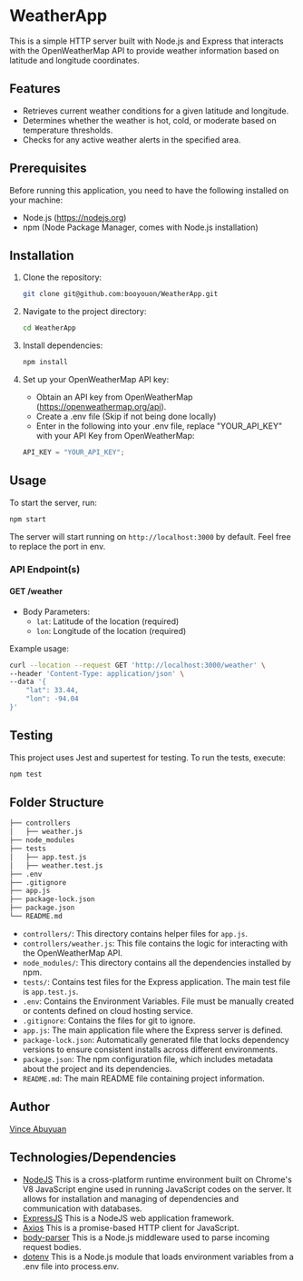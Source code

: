 # WeatherApp

This is a simple HTTP server built with Node.js and Express that interacts with the OpenWeatherMap API to provide weather information based on latitude and longitude coordinates.

## Features

- Retrieves current weather conditions for a given latitude and longitude.
- Determines whether the weather is hot, cold, or moderate based on temperature thresholds.
- Checks for any active weather alerts in the specified area.

## Prerequisites

Before running this application, you need to have the following installed on your machine:

- Node.js (https://nodejs.org)
- npm (Node Package Manager, comes with Node.js installation)

## Installation

1. Clone the repository:

   ```bash
   git clone git@github.com:booyouon/WeatherApp.git
   ```

2. Navigate to the project directory:

   ```bash
   cd WeatherApp
   ```

3. Install dependencies:

   ```bash
   npm install
   ```

4. Set up your OpenWeatherMap API key:

   - Obtain an API key from OpenWeatherMap (https://openweathermap.org/api).
   - Create a .env file (Skip if not being done locally)
   - Enter in the following into your .env file, replace "YOUR_API_KEY" with your API Key from OpenWeatherMap:

   ```javascript
   API_KEY = "YOUR_API_KEY";
   ```

## Usage

To start the server, run:

```bash
npm start
```

The server will start running on `http://localhost:3000` by default. Feel free to replace the port in env.

### API Endpoint(s)

#### GET /weather

- Body Parameters:
  - `lat`: Latitude of the location (required)
  - `lon`: Longitude of the location (required)

Example usage:

```bash
curl --location --request GET 'http://localhost:3000/weather' \
--header 'Content-Type: application/json' \
--data '{
    "lat": 33.44,
    "lon": -94.04
}'
```

## Testing

This project uses Jest and supertest for testing. To run the tests, execute:

```bash
npm test
```

## Folder Structure

```bash
├── controllers
│   ├── weather.js
├── node_modules
├── tests
│   ├── app.test.js
│   ├── weather.test.js
├── .env
├── .gitignore
├── app.js
├── package-lock.json
├── package.json
└── README.md
```

- `controllers/`: This directory contains helper files for `app.js`.
- `controllers/weather.js`: This file contains the logic for interacting with the OpenWeatherMap API.
- `node_modules/`: This directory contains all the dependencies installed by npm.
- `tests/`: Contains test files for the Express application. The main test file is `app.test.js`.
- `.env`: Contains the Environment Variables. File must be manually created or contents defined on cloud hosting service.
- `.gitignore`: Contains the files for git to ignore.
- `app.js`: The main application file where the Express server is defined.
- `package-lock.json`: Automatically generated file that locks dependency versions to ensure consistent installs across different environments.
- `package.json`: The npm configuration file, which includes metadata about the project and its dependencies.
- `README.md`: The main README file containing project information.

## Author

[Vince Abuyuan](https://github.com/booyouon)

## Technologies/Dependencies

- [NodeJS](https://nodejs.org/) This is a cross-platform runtime environment built on Chrome's V8 JavaScript engine used in running JavaScript codes on the server. It allows for installation and managing of dependencies and communication with databases.
- [ExpressJS](https://www.expresjs.org/) This is a NodeJS web application framework.
- [Axios](https://axios-http.com/) This is a promise-based HTTP client for JavaScript.
- [body-parser](https://www.npmjs.com/package/body-parser) This is a Node.js middleware used to parse incoming request bodies.
- [dotenv](https://www.npmjs.com/package/dotenv) This is a Node.js module that loads environment variables from a .env file into process.env.

